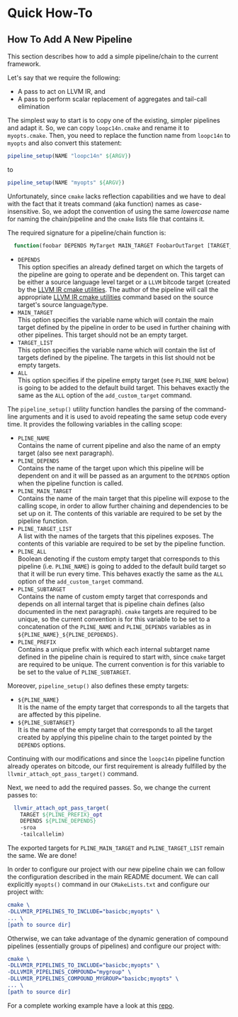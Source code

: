# Quick How-To

## How To Add A New Pipeline

This section describes how to add a simple pipeline/chain to the current framework.

Let's say that we require the following:

-   A pass to act on LLVM IR, and
-   A pass to perform scalar replacement of aggregates and tail-call elimination

The simplest way to start is to copy one of the existing, simpler pipelines and adapt it. So, we can copy
`loopc14n.cmake` and rename it to `myopts.cmake`. Then, you need to replace the function name from `loopc14n` to
`myopts` and also convert this statement:

```cmake
pipeline_setup(NAME "loopc14n" ${ARGV})
```

to

```cmake
pipeline_setup(NAME "myopts" ${ARGV})
```

Unfortunately, since `cmake` lacks reflection capabilities and we have to deal with the fact that it treats command (aka
function) names as case-insensitive. So, we adopt the convention of using the same _lowercase_ name for naming the
chain/pipeline and the `cmake` lists file that contains it.

The required signature for a pipeline/chain function is:

```cmake
  function(foobar DEPENDS MyTarget MAIN_TARGET FoobarOutTarget [TARGET_LIST FoobarOutTargetList] [ALL])
```

-   `DEPENDS`  
    This option specifies an already defined target on which the targets of the pipeline are going to operate and be 
    dependent on. This target can be either a source language level target or a `LLVM` bitcode target (created by the 
    [LLVM IR cmake utilities][1]. The author of the pipeline will call the appropriate [LLVM IR cmake utilities][1]
    command based on the source target's source language/type.
-   `MAIN_TARGET`  
    This option specifies the variable name which will contain the main target defined by the pipeline in order to be
    used in further chaining with other pipelines. This target should not be an empty target.
-   `TARGET_LIST`  
    This option specifies the variable name which will contain the list of targets defined by the pipeline. The targets 
    in this list should not be empty targets.
-   `ALL`  
    This option specifies if the pipeline empty target (see `PLINE_NAME` below) is going to be added to the default
    build target. This behaves exactly the same as the `ALL` option of the `add_custom_target` command.

The `pipeline_setup()` utility function handles the parsing of the command-line arguments and it is used to avoid 
repeating the same setup code every time. It provides the following variables in the calling scope:

-   `PLINE_NAME`  
    Contains the name of current pipeline and also the name of an empty target (also see next paragraph).
-   `PLINE_DEPENDS`  
    Contains the name of the target upon which this pipeline will be dependent on and it will be passed as an argument 
    to the `DEPENDS` option when the pipeline function is called.
-   `PLINE_MAIN_TARGET`  
    Contains the name of the main target that this pipeline will expose to the calling scope, in order to allow further
    chaining and dependencies to be set up on it. The contents of this variable are required to be set by the pipeline
    function.
-   `PLINE_TARGET_LIST`  
    A list with the names of the targets that this pipelines exposes. The contents of this variable are required to be
    set by the pipeline function.
-   `PLINE_ALL`  
    Boolean denoting if the custom empty target that corresponds to this pipeline (i.e. `PLINE_NAME`) is going to added
    to the default build target so that it will be run every time. This behaves exactly the same as the `ALL` option of 
    the `add_custom_target` command.
-   `PLINE_SUBTARGET`  
    Contains the name of custom empty target that corresponds and depends on all internal target that is pipeline chain
    defines (also documented in the next paragraph). `cmake` targets are required to be unique, so the current 
    convention is for this variable to be set to a concatenation of the `PLINE_NAME` and `PLINE_DEPENDS` variables as in 
    `${PLINE_NAME}_${PLINE_DEPDENDS}`.
-   `PLINE_PREFIX`  
    Contains a unique prefix with which each internal subtarget name defined in the pipeline chain is required to start 
    with, since `cmake` target are required to be unique. The current convention is for this variable to be set to the 
    value of `PLINE_SUBTARGET`.

Moreover, `pipeline_setup()` also defines these empty targets:

-   `${PLINE_NAME}`  
    It is the name of the empty target that corresponds to all the targets that are affected by this pipeline.
-   `${PLINE_SUBTARGET}`  
    It is the name of the empty target that corresponds to all the target created by applying this pipeline chain to the
    target pointed by the `DEPENDS` options.

Continuing with our modifications and since the `loopc14n` pipeline function already operates on bitcode, our first
requirement is already fulfilled by the `llvmir_attach_opt_pass_target()` command.

Next, we need to add the required passes. So, we change the current passes to:

```cmake
  llvmir_attach_opt_pass_target(
    TARGET ${PLINE_PREFIX}_opt
    DEPENDS ${PLINE_DEPENDS}
    -sroa
    -tailcallelim)
```

The exported targets for `PLINE_MAIN_TARGET` and `PLINE_TARGET_LIST` remain the same. We are done!

In order to configure our project with our new pipeline chain we can follow the configuration described in the main
README document. We can call explicitly `myopts()` command in our `CMakeLists.txt` and configure our project with:

```cmake
cmake \
-DLLVMIR_PIPELINES_TO_INCLUDE="basicbc;myopts" \
... \
[path to source dir]
```

Otherwise, we can take advantage of the dynamic generation of compound pipelines (essentially groups of pipelines) and
configure our project with:

```cmake
cmake \
-DLLVMIR_PIPELINES_TO_INCLUDE="basicbc;myopts" \
-DLLVMIR_PIPELINES_COMPOUND="mygroup" \
-DLLVMIR_PIPELINES_COMPOUND_MYGROUP="basicbc;myopts" \
... \
[path to source dir]
```

For a complete working example have a look at this [repo][2].

[1]: https://github.com/compor/llvm-ir-cmake-utils

[2]: https://github.com/compor/llvm-ir-cmake-pipelines-examples
